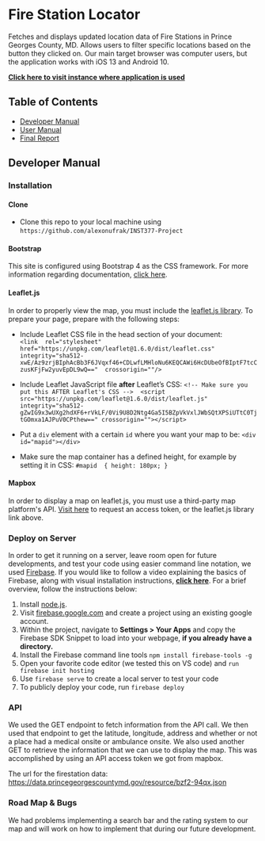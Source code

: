 # Fire Station Locator 
Fetches and displays updated location data of Fire Stations in Prince Georges County, MD. Allows users to filter specific locations based on the button they clicked on. Our main target browser was computer users, but the application works with iOS 13 and Android 10. 

**[Click here to visit instance where application is used](https://firestation-377.web.app/)**

## Table of Contents
 - [Developer Manual](#developer_manual)
 - [User Manual](docs/user.md) 
 - [Final Report](docs/final.md)

## Developer Manual 
### Installation
#### Clone
 -   Clone this repo to your local machine using `https://github.com/alexonufrak/INST377-Project`
#### Bootstrap
 This site is configured using Bootstrap 4 as the CSS framework. For more information regarding documentation, [click here](https://getbootstrap.com/docs/4.0/getting-started/introduction/).
 #### Leaflet.js
 In order to properly view the map, you must include the [leaflet.js library](https://leafletjs.com/). To prepare your page, prepare with the following steps:
 
 - Include Leaflet CSS file in the head section of your document:  
 `<link  rel="stylesheet"  href="https://unpkg.com/leaflet@1.6.0/dist/leaflet.css"  integrity="sha512-xwE/Az9zrjBIphAcBb3F6JVqxf46+CDLwfLMHloNu6KEQCAWi6HcDUbeOfBIptF7tcCzusKFjFw2yuvEpDL9wQ=="  crossorigin=""/>`
 
 - Include Leaflet JavaScript file **after** Leaflet’s CSS: 
 `<!-- Make sure you put this AFTER Leaflet's CSS -->  <script src="https://unpkg.com/leaflet@1.6.0/dist/leaflet.js" integrity="sha512-gZwIG9x3wUXg2hdXF6+rVkLF/0Vi9U8D2Ntg4Ga5I5BZpVkVxlJWbSQtXPSiUTtC0TjtGOmxa1AJPuV0CPthew==" crossorigin=""></script>`
 
 - Put a `div` element with a certain `id` where you want your map to be: 
 `<div id="mapid"></div>`
 
 - Make sure the map container has a defined height, for example by setting it in CSS: 
 `#mapid  { height: 180px; }`
#### Mapbox
In order to display a map on leaflet.js, you must use a third-party map platform's API. [Visit here](https://www.mapbox.com/studio/account/tokens/) to request an access token, or the leaflet.js library link above.

### Deploy on Server
In order to get it running on a server, leave room open for future developments, and test your code using easier command line notation, we used [Firebase](https://firebase.google.com/). If you would like to follow a video explaining the basics of Firebase, along with visual installation instructions, [**click here**](https://www.youtube.com/watch?v=9kRgVxULbag). For a brief overview, follow the instructions below:

 1. Install [node.js](https://nodejs.org/en/).
 2. Visit  [firebase.google.com](https://firebase.google.com/) and create a project using an existing google account. 
 3. Within the project, navigate to **Settings > Your Apps** and copy the Firebase SDK Snippet to load into your webpage, **if you already have a directory.**
 4. Install the Firebase command line tools `npm install firebase-tools -g`
 5. Open your favorite code editor (we tested this on VS code) and `run firebase init hosting`
 6. Use `firebase serve` to create a local server to test your code
 7. To publicly deploy your code, run `firebase deploy`

### API
We used the GET endpoint to fetch information from the API call. We then used that endpoint to get the latitude, longitude, address and whether or not a place had a medical onsite or ambulance onsite. We also used another GET to retrieve the information that we can use to display the map. This was accomplished by using an API access token we got from mapbox.

The url for the firestation data: https://data.princegeorgescountymd.gov/resource/bzf2-94qx.json
### Road Map & Bugs
We had problems implementing a search bar and the rating system to our map and will work on how to implement that during our future development.

